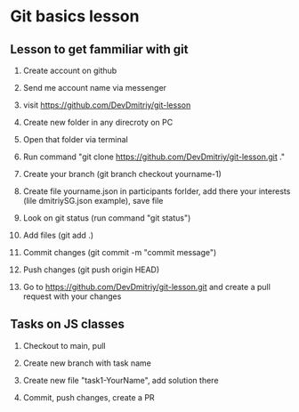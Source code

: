 # Git basics lesson

## Lesson to get fammiliar with git

1. Create account on github

2. Send me account name via messenger

3. visit https://github.com/DevDmitriy/git-lesson

4. Create new folder in any direcroty on PC

5. Open that folder via terminal

6. Run command "git clone https://github.com/DevDmitriy/git-lesson.git ."

7. Create your branch (git branch checkout yourname-1)

8. Create file yourname.json in participants forlder, add there your interests (lile dmitriySG.json example), save file

9. Look on git status (run command "git status")

10. Add files (git add .)

11. Commit changes (git commit -m "commit message")

12. Push changes (git push origin HEAD)

13. Go to https://github.com/DevDmitriy/git-lesson.git and create a pull request with your changes

## Tasks on JS classes

1. Checkout to main, pull

2. Create new branch with task name

3. Create new file "task1-YourName", add solution there

4. Commit, push changes, create a PR